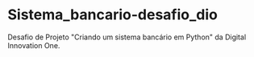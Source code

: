 # Sistema_bancario-desafio_dio
Desafio de Projeto "Criando um sistema bancário em Python" da Digital Innovation One.
